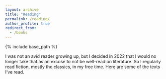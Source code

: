 ```yaml
---
layout: archive
title: "Reading"
permalink: /reading/
author_profile: true
redirect_from:
  - /books
---
```


{% include base_path %}

I was not an avid reader growing up, but I decided in 2022 that I would no longer take that as an excuse to not be well-read on literature. So I regularly read fiction, mostly the classics, in my free time. Here are some of the texts I’ve read.
